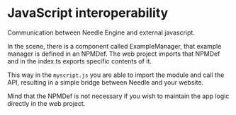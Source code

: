 # JavaScript interoperability

Communication between Needle Engine and external javascript.

In the scene, there is a component called ExampleManager, that example manager is defined in an NPMDef. The web project imports that NPMDef and in the index.ts exports specific contents of it.

This way in the `myscript.js` you are able to import the module and call the API, resulting in a simple bridge between Needle and your website.

Mind that the NPMDef is not necessary if you wish to maintain the app logic directly in the web project.